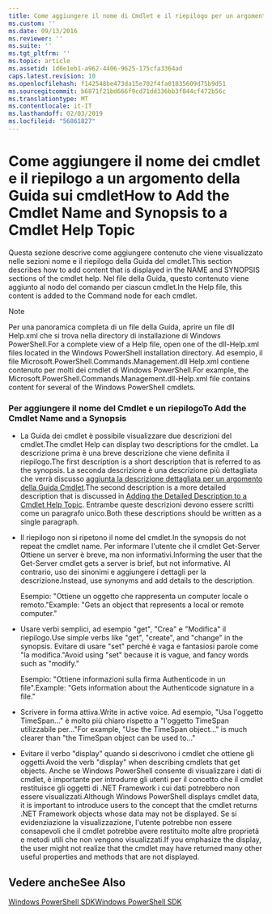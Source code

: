 ```yaml
---
title: Come aggiungere il nome di Cmdlet e il riepilogo per un argomento della Guida Cmdlet | Microsoft Docs
ms.custom: ''
ms.date: 09/13/2016
ms.reviewer: ''
ms.suite: ''
ms.tgt_pltfrm: ''
ms.topic: article
ms.assetid: 1d0e1eb1-a962-4406-9625-175cfa3364ad
caps.latest.revision: 10
ms.openlocfilehash: f142548be473da15e702f4fa01835609d75b9d51
ms.sourcegitcommit: b6871f21bd666f9cd71dd336bb3f844cf472b56c
ms.translationtype: MT
ms.contentlocale: it-IT
ms.lasthandoff: 02/03/2019
ms.locfileid: "56861827"
---
```

# <a name="how-to-add-the-cmdlet-name-and-synopsis-to-a-cmdlet-help-topic"></a><span data-ttu-id="0af49-102">Come aggiungere il nome dei cmdlet e il riepilogo a un argomento della Guida sui cmdlet</span><span class="sxs-lookup"><span data-stu-id="0af49-102">How to Add the Cmdlet Name and Synopsis to a Cmdlet Help Topic</span></span>

<span data-ttu-id="0af49-103">Questa sezione descrive come aggiungere contenuto che viene visualizzato nelle sezioni nome e il riepilogo della Guida del cmdlet.</span><span class="sxs-lookup"><span data-stu-id="0af49-103">This section describes how to add content that is displayed in the NAME and SYNOPSIS sections of the cmdlet help.</span></span> <span data-ttu-id="0af49-104">Nel file della Guida, questo contenuto viene aggiunto al nodo del comando per ciascun cmdlet.</span><span class="sxs-lookup"><span data-stu-id="0af49-104">In the Help file, this content is added to the Command node for each cmdlet.</span></span>

> [!NOTE]
> <span data-ttu-id="0af49-105">Per una panoramica completa di un file della Guida, aprire un file dll Help.xml che si trova nella directory di installazione di Windows PowerShell.</span><span class="sxs-lookup"><span data-stu-id="0af49-105">For a complete view of a Help file, open one of the dll-Help.xml files located in the Windows PowerShell installation directory.</span></span> <span data-ttu-id="0af49-106">Ad esempio, il file Microsoft.PowerShell.Commands.Management.dll Help.xml contiene contenuto per molti dei cmdlet di Windows PowerShell.</span><span class="sxs-lookup"><span data-stu-id="0af49-106">For example, the Microsoft.PowerShell.Commands.Management.dll-Help.xml file contains content for several of the Windows PowerShell cmdlets.</span></span>

### <a name="to-add-the-cmdlet-name-and-a-synopsis"></a><span data-ttu-id="0af49-107">Per aggiungere il nome del Cmdlet e un riepilogo</span><span class="sxs-lookup"><span data-stu-id="0af49-107">To Add the Cmdlet Name and a Synopsis</span></span>

- <span data-ttu-id="0af49-108">La Guida dei cmdlet è possibile visualizzare due descrizioni del cmdlet.</span><span class="sxs-lookup"><span data-stu-id="0af49-108">The cmdlet Help can display two descriptions for the cmdlet.</span></span> <span data-ttu-id="0af49-109">La descrizione prima è una breve descrizione che viene definita il riepilogo.</span><span class="sxs-lookup"><span data-stu-id="0af49-109">The first description is a short description that is referred to as the synopsis.</span></span> <span data-ttu-id="0af49-110">La seconda descrizione è una descrizione più dettagliata che verrà discusso [aggiunta la descrizione dettagliata per un argomento della Guida Cmdlet](./how-to-add-a-cmdlet-description.md).</span><span class="sxs-lookup"><span data-stu-id="0af49-110">The second description is a more detailed description that is discussed in [Adding the Detailed Description to a Cmdlet Help Topic](./how-to-add-a-cmdlet-description.md).</span></span> <span data-ttu-id="0af49-111">Entrambe queste descrizioni devono essere scritti come un paragrafo unico.</span><span class="sxs-lookup"><span data-stu-id="0af49-111">Both these descriptions should be written as a single paragraph.</span></span>

- <span data-ttu-id="0af49-112">Il riepilogo non si ripetono il nome del cmdlet.</span><span class="sxs-lookup"><span data-stu-id="0af49-112">In the synopsis do not repeat the cmdlet name.</span></span> <span data-ttu-id="0af49-113">Per informare l'utente che il cmdlet Get-Server Ottiene un server è breve, ma non informativi.</span><span class="sxs-lookup"><span data-stu-id="0af49-113">Informing the user that the Get-Server cmdlet gets a server is brief, but not informative.</span></span> <span data-ttu-id="0af49-114">Al contrario, uso dei sinonimi e aggiungere i dettagli per la descrizione.</span><span class="sxs-lookup"><span data-stu-id="0af49-114">Instead, use synonyms and add details to the description.</span></span>

  <span data-ttu-id="0af49-115">Esempio: "Ottiene un oggetto che rappresenta un computer locale o remoto."</span><span class="sxs-lookup"><span data-stu-id="0af49-115">Example: "Gets an object that represents a local or remote computer."</span></span>

- <span data-ttu-id="0af49-116">Usare verbi semplici, ad esempio "get", "Crea" e "Modifica" il riepilogo.</span><span class="sxs-lookup"><span data-stu-id="0af49-116">Use simple verbs like "get", "create", and "change" in the synopsis.</span></span> <span data-ttu-id="0af49-117">Evitare di usare "set" perché è vaga e fantasiosi parole come "la modifica."</span><span class="sxs-lookup"><span data-stu-id="0af49-117">Avoid using "set" because it is vague, and fancy words such as "modify."</span></span>

  <span data-ttu-id="0af49-118">Esempio: "Ottiene informazioni sulla firma Authenticode in un file".</span><span class="sxs-lookup"><span data-stu-id="0af49-118">Example: "Gets information about the Authenticode signature in a file."</span></span>

- <span data-ttu-id="0af49-119">Scrivere in forma attiva.</span><span class="sxs-lookup"><span data-stu-id="0af49-119">Write in active voice.</span></span> <span data-ttu-id="0af49-120">Ad esempio, "Usa l'oggetto TimeSpan..." è molto più chiaro rispetto a "l'oggetto TimeSpan utilizzabile per..."</span><span class="sxs-lookup"><span data-stu-id="0af49-120">For example, "Use the TimeSpan object..." is much clearer than "the TimeSpan object can be used to..."</span></span>

- <span data-ttu-id="0af49-121">Evitare il verbo "display" quando si descrivono i cmdlet che ottiene gli oggetti.</span><span class="sxs-lookup"><span data-stu-id="0af49-121">Avoid the verb "display" when describing cmdlets that get objects.</span></span> <span data-ttu-id="0af49-122">Anche se Windows PowerShell consente di visualizzare i dati di cmdlet, è importante per introdurre gli utenti per il concetto che il cmdlet restituisce gli oggetti di .NET Framework i cui dati potrebbero non essere visualizzati.</span><span class="sxs-lookup"><span data-stu-id="0af49-122">Although Windows PowerShell displays cmdlet data, it is important to introduce users to the concept that the cmdlet returns .NET Framework objects whose data may not be displayed.</span></span> <span data-ttu-id="0af49-123">Se si evidenziazione la visualizzazione, l'utente potrebbe non essere consapevoli che il cmdlet potrebbe avere restituito molte altre proprietà e metodi utili che non vengono visualizzati.</span><span class="sxs-lookup"><span data-stu-id="0af49-123">If you emphasize the display, the user might not realize that the cmdlet may have returned many other useful properties and methods that are not displayed.</span></span>

## <a name="see-also"></a><span data-ttu-id="0af49-124">Vedere anche</span><span class="sxs-lookup"><span data-stu-id="0af49-124">See Also</span></span>

 [<span data-ttu-id="0af49-125">Windows PowerShell SDK</span><span class="sxs-lookup"><span data-stu-id="0af49-125">Windows PowerShell SDK</span></span>](../windows-powershell-reference.md)